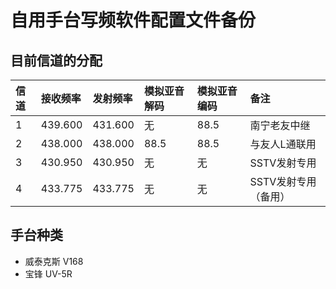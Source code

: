 # 自用手台写频软件配置文件备份

## 目前信道的分配

| 信道 | 接收频率 | 发射频率 | 模拟亚音解码 | 模拟亚音编码 | 备注 |
| :---------------------- | :------ | :---- | :------ | :------ | :------ |
| 1 | 439.600 | 431.600 | 无 | 88.5 | 南宁老友中继 |
| 2 | 438.000 | 438.000 | 88.5 | 88.5 | 与友人L通联用 |
| 3 | 430.950 | 430.950 | 无 | 无 | SSTV发射专用 |
| 4 | 433.775 | 433.775 | 无 | 无 | SSTV发射专用（备用） |

## 手台种类

- 威泰克斯 V168
- 宝锋 UV-5R
